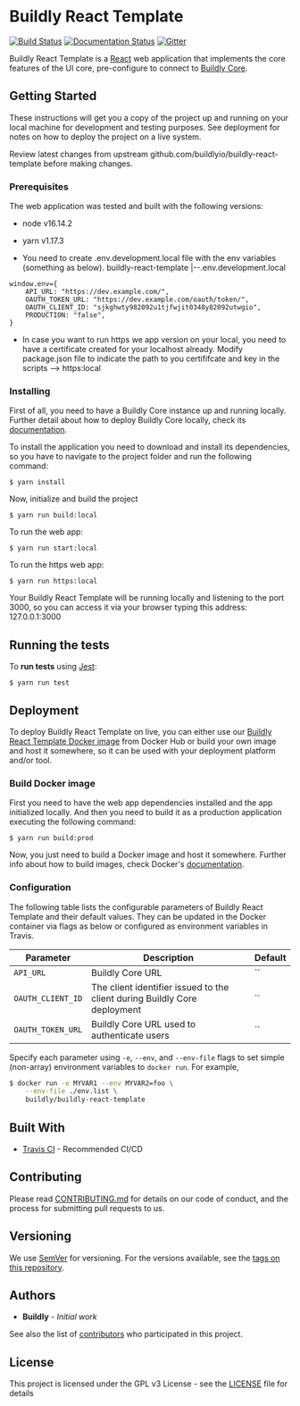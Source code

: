 # Buildly React Template
[![Build Status](https://travis-ci.org/buildlyio/buildly-react-template.svg?branch=master)](https://travis-ci.org/buildlyio/buildly-react-template) [![Documentation Status](https://readthedocs.org/projects/buildly-react-template/badge/?version=latest)](https://buildly-react-template.readthedocs.io/en/latest/?badge=latest) [![Gitter](https://badges.gitter.im/Buildlyio/community.svg)](https://gitter.im/Buildlyio/community?utm_source=badge&utm_medium=badge&utm_campaign=pr-badge)

Buildly React Template is a [React](https://reactjs.org/) web application that implements the core features of the UI core, pre-configure to connect to [Buildly Core](https://github.com/buildlyio/buildly-core).

## Getting Started

These instructions will get you a copy of the project up and running on your local machine for development and testing purposes. See deployment for notes on how to deploy the project on a live system.

Review latest changes from upstream github.com/buildlyio/buildly-react-template
before making changes.

### Prerequisites

The web application was tested and built with the following versions:

- node v16.14.2
- yarn v1.17.3

- You need to create .env.development.local file with the env variables (something as below).
buildly-react-template
|--.env.development.local

```
window.env={
    API_URL: "https://dev.example.com/",
    OAUTH_TOKEN_URL: "https://dev.example.com/oauth/token/",
    OAUTH_CLIENT_ID: "sjkghwty982092u1tjfwjit0348y82092utwgio",
    PRODUCTION: "false",
}
```

- In case you want to run https we app version on your local, you need to have a certificate created for your localhost already. Modify package.json file to indicate the path to you certififcate and key in the scripts --> https:local

### Installing

First of all, you need to have a Buildly Core instance up and running locally.
Further detail about how to deploy Buildly Core locally, check its [documentation](https://buildly-core.readthedocs.io/en/latest/).

To install the application you need to download and install its dependencies, so you have to navigate to the project folder and run the following command:

```
$ yarn install
```

Now, initialize and build the project

```
$ yarn run build:local
```

To run the web app:

```
$ yarn run start:local
```

To run the https web app:

```
$ yarn run https:local
```

Your Buildly React Template will be running locally and listening to the port 3000, so you can access it via your browser typing this address: 127.0.0.1:3000

## Running the tests

To **run tests** using [Jest](https://jestjs.io/):

```
$ yarn run test
```

## Deployment

To deploy Buildly React Template on live, you can either use our [Buildly React Template Docker image](https://hub.docker.com/r/buildly/buildly-react-template) from Docker Hub or build your own image and host it somewhere, so it can be used with your deployment platform and/or tool.

### Build Docker image

First you need to have the web app dependencies installed and the app initialized locally.
And then you need to build it as a production application executing the following command:

```
$ yarn run build:prod
```

Now, you just need to build a Docker image and host it somewhere. Further info about how to build images, check Docker's [documentation](https://docs.docker.com/).

### Configuration

The following table lists the configurable parameters of Buildly React Template and their default values.  They can be updated in the
Docker container via flags as below or configured as environment variables in Travis.

|             Parameter               |            Description             |                    Default                |
|-------------------------------------|------------------------------------|-------------------------------------------|
| `API_URL`                           | Buildly Core URL                   | ``      |
| `OAUTH_CLIENT_ID`                   | The client identifier issued to the client during Buildly Core deployment  | `` |
| `OAUTH_TOKEN_URL`                   | Buildly Core URL used to authenticate users | `` |

Specify each parameter using `-e`, `--env`, and `--env-file` flags to set simple (non-array) environment variables to `docker run`. For example,

```bash
$ docker run -e MYVAR1 --env MYVAR2=foo \
    --env-file ./env.list \
    buildly/buildly-react-template
```

## Built With

* [Travis CI](https://travis-ci.org/) - Recommended CI/CD

## Contributing

Please read [CONTRIBUTING.md](https://github.com/buildlyio/docs/blob/master/CONTRIBUTING.md) for details on our code of conduct, and the process for submitting pull requests to us.

## Versioning

We use [SemVer](http://semver.org/) for versioning. For the versions available, see the [tags on this repository](https://github.com/buildlyio/buildly-react-template/tags).

## Authors

* **Buildly** - *Initial work*

See also the list of [contributors](https://github.com/buildlyio/buildly-react-template/graphs/contributors) who participated in this project.

## License

This project is licensed under the GPL v3 License - see the [LICENSE](LICENSE) file for details
